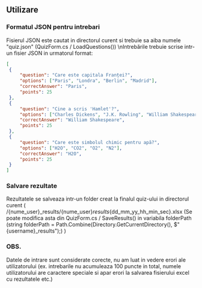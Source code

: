 ## Utilizare

### Formatul JSON pentru intrebari
Fisierul JSON este cautat in directorul curent si trebuie sa aiba numele "quiz.json" (QuizForm.cs / LoadQuestions())
\nIntrebările trebuie scrise intr-un fisier JSON in urmatorul format:
```json
[
 {
     "question": "Care este capitala Franței?",
     "options": ["Paris", "Londra", "Berlin", "Madrid"],
     "correctAnswer": "Paris",
     "points": 25
 },
 {
     "question": "Cine a scris 'Hamlet'?",
     "options": ["Charles Dickens", "J.K. Rowling", "William Shakespeare", "Mark Twain"],
     "correctAnswer": "William Shakespeare",
     "points": 25
 },
 {
     "question": "Care este simbolul chimic pentru apă?",
     "options": ["H2O", "CO2", "O2", "N2"],
     "correctAnswer": "H2O",
     "points": 25
 }
]
```
### Salvare rezultate
Rezultatele se salveaza intr-un folder creat la finalul quiz-ului in directorul curent ( /{nume_user}_results/{nume_user}_results_{dd_mm_yy_hh_min_sec}.xlsx
(Se poate modifica asta din QuizForm.cs / SaveResults() in variabila folderPath (string folderPath = Path.Combine(Directory.GetCurrentDirectory(), $"{username}_results");) )


### OBS. 
Datele de intrare sunt considerate corecte, nu am luat in vedere erori ale utilizatorului (ex. intrebarile nu acumuleaza 100 puncte in total, numele utilizatorului are caractere speciale si apar erori la salvarea fisierului excel cu rezultatele etc.)
